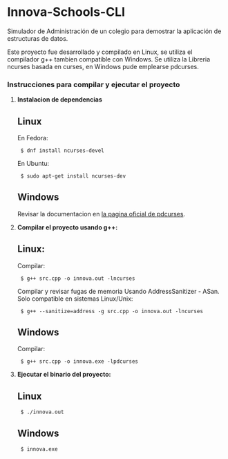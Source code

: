 # Innova-Schools-CLI
Simulador de Administración de un colegio para demostrar la aplicación de estructuras de datos.

Este proyecto fue desarrollado y compilado en Linux, se utiliza el compilador g++ tambien compatible con Windows.
Se utiliza la Libreria ncurses basada en curses, en Windows pude emplearse pdcurses.


### Instrucciones para compilar y ejecutar el proyecto


1. **Instalacion de dependencias**

    ## Linux
    En Fedora:

        $ dnf install ncurses-devel

    En Ubuntu:

        $ sudo apt-get install ncurses-dev
    ## Windows

    Revisar la documentacion en [la pagina oficial de pdcurses](https://pdcurses.org/).

2. **Compilar el proyecto usando g++:**

    ## Linux:

    Compilar:
    
        $ g++ src.cpp -o innova.out -lncurses

    Compilar y revisar fugas de memoria Usando AddressSanitizer - ASan. Solo compatible en sistemas Linux/Unix:

        $ g++ --sanitize=address -g src.cpp -o innova.out -lncurses
    
    ## Windows

    Compilar:

        $ g++ src.cpp -o innova.exe -lpdcurses

3. **Ejecutar el binario del proyecto:**

    ## Linux

        $ ./innova.out
    ## Windows

        $ innova.exe